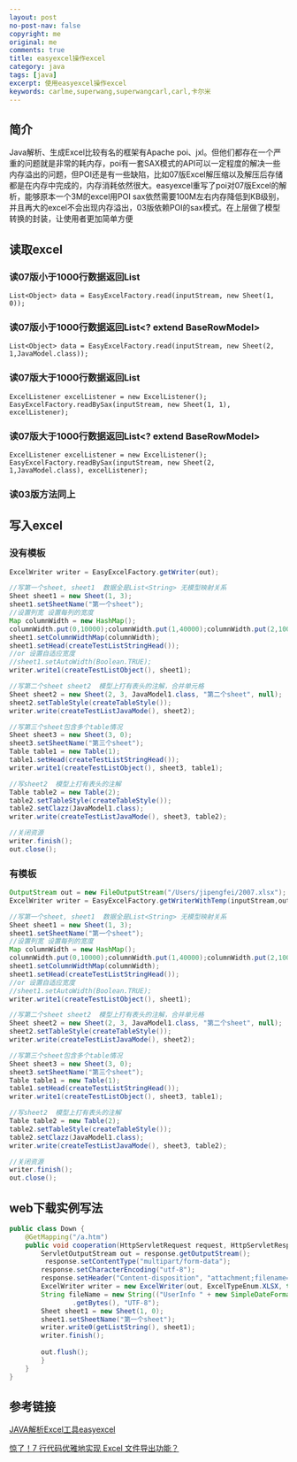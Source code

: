 ```yaml
---
layout: post
no-post-nav: false 
copyright: me
original: me
comments: true
title: easyexcel操作excel
category: java
tags: [java]
excerpt: 使用easyexcel操作excel
keywords: carlme,superwang,superwangcarl,carl,卡尔米
---
```


## 简介

Java解析、生成Excel比较有名的框架有Apache poi、jxl。但他们都存在一个严重的问题就是非常的耗内存，poi有一套SAX模式的API可以一定程度的解决一些内存溢出的问题，但POI还是有一些缺陷，比如07版Excel解压缩以及解压后存储都是在内存中完成的，内存消耗依然很大。easyexcel重写了poi对07版Excel的解析，能够原本一个3M的excel用POI sax依然需要100M左右内存降低到KB级别，并且再大的excel不会出现内存溢出，03版依赖POI的sax模式。在上层做了模型转换的封装，让使用者更加简单方便

## 读取excel

### 读07版小于1000行数据返回List<List>

```
List<Object> data = EasyExcelFactory.read(inputStream, new Sheet(1, 0));

```

### 读07版小于1000行数据返回List<? extend BaseRowModel>

```
List<Object> data = EasyExcelFactory.read(inputStream, new Sheet(2, 1,JavaModel.class));

```

### 读07版大于1000行数据返回List<List>

```
ExcelListener excelListener = new ExcelListener();
EasyExcelFactory.readBySax(inputStream, new Sheet(1, 1), excelListener);

```

### 读07版大于1000行数据返回List<? extend BaseRowModel>

```
ExcelListener excelListener = new ExcelListener();
EasyExcelFactory.readBySax(inputStream, new Sheet(2, 1,JavaModel.class), excelListener);

```

### 读03版方法同上

## 写入excel

### 没有模板

```java
ExcelWriter writer = EasyExcelFactory.getWriter(out);

//写第一个sheet, sheet1  数据全是List<String> 无模型映射关系
Sheet sheet1 = new Sheet(1, 3);
sheet1.setSheetName("第一个sheet");
//设置列宽 设置每列的宽度
Map columnWidth = new HashMap();
columnWidth.put(0,10000);columnWidth.put(1,40000);columnWidth.put(2,10000);columnWidth.put(3,10000);
sheet1.setColumnWidthMap(columnWidth);
sheet1.setHead(createTestListStringHead());
//or 设置自适应宽度
//sheet1.setAutoWidth(Boolean.TRUE);
writer.write1(createTestListObject(), sheet1);

//写第二个sheet sheet2  模型上打有表头的注解，合并单元格
Sheet sheet2 = new Sheet(2, 3, JavaModel1.class, "第二个sheet", null);
sheet2.setTableStyle(createTableStyle());
writer.write(createTestListJavaMode(), sheet2);

//写第三个sheet包含多个table情况
Sheet sheet3 = new Sheet(3, 0);
sheet3.setSheetName("第三个sheet");
Table table1 = new Table(1);
table1.setHead(createTestListStringHead());
writer.write1(createTestListObject(), sheet3, table1);

//写sheet2  模型上打有表头的注解
Table table2 = new Table(2);
table2.setTableStyle(createTableStyle());
table2.setClazz(JavaModel1.class);
writer.write(createTestListJavaMode(), sheet3, table2);

//关闭资源
writer.finish();
out.close();

```

### 有模板

```java
OutputStream out = new FileOutputStream("/Users/jipengfei/2007.xlsx");
ExcelWriter writer = EasyExcelFactory.getWriterWithTemp(inputStream,out,ExcelTypeEnum.XLSX,true);

//写第一个sheet, sheet1  数据全是List<String> 无模型映射关系
Sheet sheet1 = new Sheet(1, 3);
sheet1.setSheetName("第一个sheet");
//设置列宽 设置每列的宽度
Map columnWidth = new HashMap();
columnWidth.put(0,10000);columnWidth.put(1,40000);columnWidth.put(2,10000);columnWidth.put(3,10000);
sheet1.setColumnWidthMap(columnWidth);
sheet1.setHead(createTestListStringHead());
//or 设置自适应宽度
//sheet1.setAutoWidth(Boolean.TRUE);
writer.write1(createTestListObject(), sheet1);

//写第二个sheet sheet2  模型上打有表头的注解，合并单元格
Sheet sheet2 = new Sheet(2, 3, JavaModel1.class, "第二个sheet", null);
sheet2.setTableStyle(createTableStyle());
writer.write(createTestListJavaMode(), sheet2);

//写第三个sheet包含多个table情况
Sheet sheet3 = new Sheet(3, 0);
sheet3.setSheetName("第三个sheet");
Table table1 = new Table(1);
table1.setHead(createTestListStringHead());
writer.write1(createTestListObject(), sheet3, table1);

//写sheet2  模型上打有表头的注解
Table table2 = new Table(2);
table2.setTableStyle(createTableStyle());
table2.setClazz(JavaModel1.class);
writer.write(createTestListJavaMode(), sheet3, table2);

//关闭资源
writer.finish();
out.close();
```

## web下载实例写法

```java
public class Down {
    @GetMapping("/a.htm")
    public void cooperation(HttpServletRequest request, HttpServletResponse response) {
        ServletOutputStream out = response.getOutputStream();
         response.setContentType("multipart/form-data");
        response.setCharacterEncoding("utf-8");
        response.setHeader("Content-disposition", "attachment;filename="+fileName+".xlsx");
        ExcelWriter writer = new ExcelWriter(out, ExcelTypeEnum.XLSX, true);
        String fileName = new String(("UserInfo " + new SimpleDateFormat("yyyy-MM-dd").format(new Date()))
                .getBytes(), "UTF-8");
        Sheet sheet1 = new Sheet(1, 0);
        sheet1.setSheetName("第一个sheet");
        writer.write0(getListString(), sheet1);
        writer.finish();
      
        out.flush();
        }
    }
}
```

## 参考链接

[JAVA解析Excel工具easyexcel](https://github.com/alibaba/easyexcel)

[惊了！7 行代码优雅地实现 Excel 文件导出功能？](https://mp.weixin.qq.com/s?__biz=MzA3ODQ0Mzg2OA==&mid=2649049604&idx=1&sn=05d36691886d5b6925f3e2eed1823374&chksm=87534e37b024c72183b2269af10d79a770233507f7ef40d2ea07a10408209c6b4b0ae0de8af9&mpshare=1&scene=1&srcid=#rd)